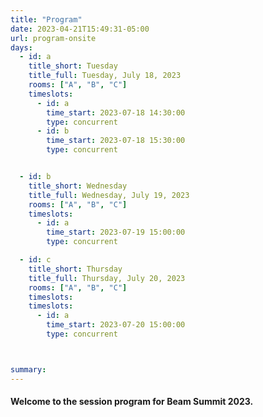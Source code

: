 ```yaml
---
title: "Program"
date: 2023-04-21T15:49:31-05:00
url: program-onsite
days: 
  - id: a
    title_short: Tuesday
    title_full: Tuesday, July 18, 2023
    rooms: ["A", "B", "C"]
    timeslots: 
      - id: a
        time_start: 2023-07-18 14:30:00
        type: concurrent
      - id: b
        time_start: 2023-07-18 15:30:00
        type: concurrent


  - id: b
    title_short: Wednesday
    title_full: Wednesday, July 19, 2023
    rooms: ["A", "B", "C"]
    timeslots: 
      - id: a
        time_start: 2023-07-19 15:00:00
        type: concurrent

  - id: c
    title_short: Thursday
    title_full: Thursday, July 20, 2023
    rooms: ["A", "B", "C"]
    timeslots: 
    timeslots: 
      - id: a
        time_start: 2023-07-20 15:00:00
        type: concurrent



summary: 
---
```


<h4 class="mb-4">Welcome to the session program for Beam Summit 2023. </h4>

<script type="text/javascript" src="https://sessionize.com/api/v2/xmtowqnb/view/GridSmart"></script>
